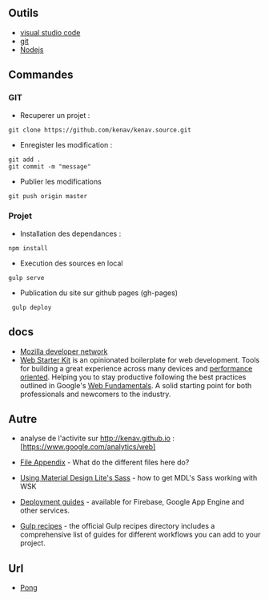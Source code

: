 ## Outils 

* [visual studio code](https://code.visualstudio.com/) 
* [git](https://git-scm.com/) 
* [Nodejs](https://nodejs.org/en/) 

## Commandes

### GIT 
* Recuperer un projet : 
``` 
git clone https://github.com/kenav/kenav.source.git
```

* Enregister les modification :
``` 
git add . 
git commit -m "message"
```

* Publier les modifications
```
git push origin master
```

### Projet

* Installation des dependances :
```
npm install 
```

* Execution des sources en local
```
gulp serve
```

* Publication du site sur github pages (gh-pages)
```
 gulp deploy
```

## docs 

* [Mozilla developer network](https://developer.mozilla.org/fr/)
* [Web Starter Kit](https://developers.google.com/web/starter-kit) is an opinionated boilerplate for web development. Tools for building a great experience across many devices and [performance oriented](#web-performance). Helping you to stay productive following the best practices outlined in Google's [Web Fundamentals](https://developers.google.com/web/fundamentals). A solid starting point for both professionals and newcomers to the industry.


## Autre 
* analyse de l'activite sur http://kenav.github.io : [https://www.google.com/analytics/web]

* [File Appendix](https://github.com/google/web-starter-kit/blob/master/docs/file-appendix.md) - What do the different files here do?
* [Using Material Design Lite's Sass](https://github.com/google/web-starter-kit/blob/master/docs/mdl-sass.md) - how to get MDL's Sass working with WSK
* [Deployment guides](https://github.com/google/web-starter-kit/blob/master/docs/deploy.md) - available for Firebase, Google App Engine and other services.
* [Gulp recipes](https://github.com/gulpjs/gulp/tree/master/docs/recipes) - the official Gulp recipes directory includes a comprehensive list of guides for different workflows you can add to your project.

## Url 

* [Pong](http://kenav.github.io/pong.html)
